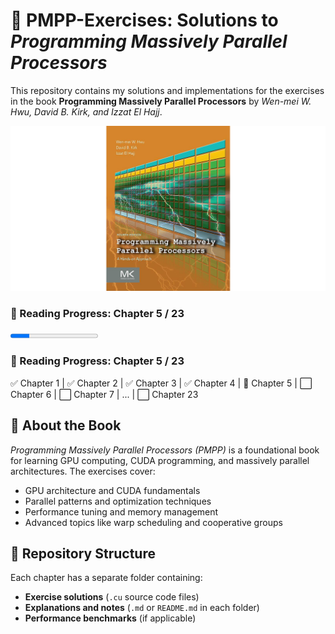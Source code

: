 # 🚀 PMPP-Exercises: Solutions to *Programming Massively Parallel Processors*

This repository contains my solutions and implementations for the exercises in the book **Programming Massively Parallel Processors** by *Wen-mei W. Hwu, David B. Kirk, and Izzat El Hajj*.

![Front Page](front_page.png)

### 📖 Reading Progress: Chapter 5 / 23

<progress value="5" max="23"></progress>

### 📖 Reading Progress: **Chapter 5 / 23**

✅ Chapter 1 | ✅ Chapter 2 | ✅ Chapter 3 | ✅ Chapter 4 | 🔄 Chapter 5 | ⬜ Chapter 6 | ⬜ Chapter 7 | ... | ⬜ Chapter 23

## 📖 About the Book
*Programming Massively Parallel Processors (PMPP)* is a foundational book for learning GPU computing, CUDA programming, and massively parallel architectures. The exercises cover:
- GPU architecture and CUDA fundamentals
- Parallel patterns and optimization techniques
- Performance tuning and memory management
- Advanced topics like warp scheduling and cooperative groups

## 📂 Repository Structure
Each chapter has a separate folder containing:
- **Exercise solutions** (`.cu` source code files)
- **Explanations and notes** (`.md` or `README.md` in each folder)
- **Performance benchmarks** (if applicable)

